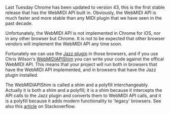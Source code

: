 Last Tuesday Chrome has been updated to version 43, this is the first stable release that has the WebMIDI API built in. Obviously, the WebMIDI API is much faster and more stable than any MIDI plugin that we have seen in the past decade.

Unfortunately, the WebMIDI API is not implemented in Chrome for iOS, nor in any other browser but Chrome. It is not to be expected that other browser vendors will implement the WebMIDI API any time soon.

Fortunately we can use the [Jazz plugin][1] in those browsers, and if you use Chris Wilson's [WebMIDIAPIShim][2] you can write your code against the offical WebMIDI API. This means that your project will run both in browsers that have the WebMIDI API implemented, and in browsers that have the Jazz plugin installed.

The WebMIDIAPIShim is called a shim and a polyfill interchangeably. Actually it is both a shim and a polyfill; it is a shim because it intercepts the API calls to the Jazz plugin and converts them to WebMIDI API calls, and it is a polyfill because it adds modern functionality to 'legacy' browsers. See also this [article][3] on Stackoverflow.


 [1]: http://jazz-soft.net/
 [2]: https://github.com/cwilso/WebMIDIAPIShim
 [3]: http://stackoverflow.com/questions/6599815/what-is-the-difference-between-a-shim-and-a-polyfill